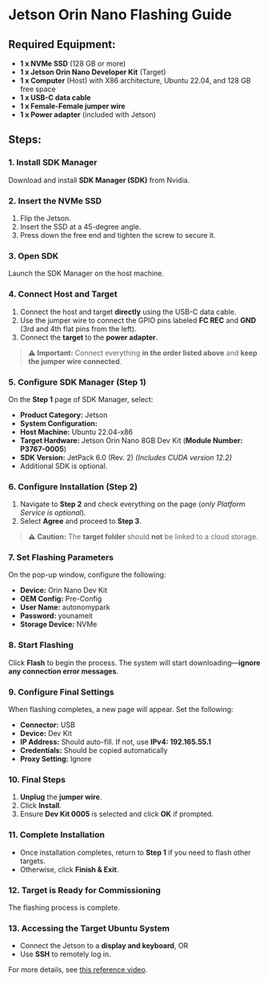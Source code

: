 # Jetson Orin Nano Flashing Guide

## Required Equipment:
- **1 x NVMe SSD** (128 GB or more)  
- **1 x Jetson Orin Nano Developer Kit** (Target)  
- **1 x Computer** (Host) with X86 architecture, Ubuntu 22.04, and 128 GB free space  
- **1 x USB-C data cable**  
- **1 x Female-Female jumper wire**  
- **1 x Power adapter** (included with Jetson)  

## Steps:

### 1. Install SDK Manager  
Download and install **SDK Manager (SDK)** from Nvidia.  

### 2. Insert the NVMe SSD  
1. Flip the Jetson.  
2. Insert the SSD at a 45-degree angle.  
3. Press down the free end and tighten the screw to secure it.  

### 3. Open SDK  
Launch the SDK Manager on the host machine.  

### 4. Connect Host and Target  
1. Connect the host and target **directly** using the USB-C data cable.  
2. Use the jumper wire to connect the GPIO pins labeled **FC REC** and **GND** (3rd and 4th flat pins from the left).  
3. Connect the **target** to the **power adapter**.  

> **⚠️ Important:** Connect everything **in the order listed above** and **keep the jumper wire connected**.

### 5. Configure SDK Manager (Step 1)  
On the **Step 1** page of SDK Manager, select:  

- **Product Category:** Jetson  
- **System Configuration:**  
- **Host Machine:** Ubuntu 22.04-x86  
- **Target Hardware:** Jetson Orin Nano 8GB Dev Kit (**Module Number: P3767-0005**)  
- **SDK Version:** JetPack 6.0 (Rev. 2) *(Includes CUDA version 12.2)*  
- Additional SDK is optional.  

### 6. Configure Installation (Step 2)  
1. Navigate to **Step 2** and check everything on the page (*only Platform Service is optional*).  
2. Select **Agree** and proceed to **Step 3**.  

> **⚠️ Caution:** The **target folder** should **not** be linked to a cloud storage.  

### 7. Set Flashing Parameters  
On the pop-up window, configure the following:  

- **Device:** Orin Nano Dev Kit  
- **OEM Config:** Pre-Config  
- **User Name:** autonomypark   
- **Password:** younameit  
- **Storage Device:** NVMe  

### 8. Start Flashing  
Click **Flash** to begin the process. The system will start downloading—**ignore any connection error messages**.  

### 9. Configure Final Settings  
When flashing completes, a new page will appear. Set the following:  

- **Connector:** USB  
- **Device:** Dev Kit  
- **IP Address:** Should auto-fill. If not, use **IPv4: 192.165.55.1**  
- **Credentials:** Should be copied automatically  
- **Proxy Setting:** Ignore  

### 10. Final Steps  
1. **Unplug** the **jumper wire**.  
2. Click **Install**.  
3. Ensure **Dev Kit 0005** is selected and click **OK** if prompted.  

### 11. Complete Installation  
- Once installation completes, return to **Step 1** if you need to flash other targets.  
- Otherwise, click **Finish & Exit**.  

### 12. Target is Ready for Commissioning  
The flashing process is complete.  

### 13. Accessing the Target Ubuntu System  
- Connect the Jetson to a **display and keyboard**, OR  
- Use **SSH** to remotely log in.  

For more details, see [this reference video](https://www.youtube.com/watch?v=q4fGac-nrTI).  
